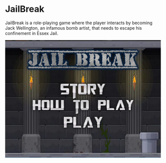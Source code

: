 <h1> JailBreak </h1>
<p> JailBreak is a role-playing game where the player interacts by becoming Jack Wellington, an infamous bomb artist, that needs to escape his confinement in Essex Jail.</p>


<img style="-webkit-user-select: none;" src="https://raw.githubusercontent.com/m1awu/Game-JailBreak/master/jb%20screen.PNG">
